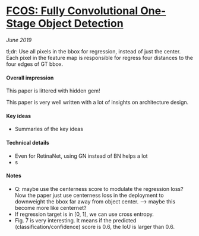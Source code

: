 # [FCOS: Fully Convolutional One-Stage Object Detection](https://arxiv.org/pdf/1904.01355.pdf)

_June 2019_

tl;dr: Use all pixels in the bbox for regression, instead of just the center. Each pixel in the feature map is responsible for regress four distances to the four edges of GT bbox.

#### Overall impression
This paper is littered with hidden gem!

This paper is very well written with a lot of insights on architecture design.

#### Key ideas
- Summaries of the key ideas

#### Technical details
- Even for RetinaNet, using GN instead of BN helps a lot
- s

#### Notes
- Q: maybe use the centerness score to modulate the regression loss? Now the paper just use centerness loss in the deployment to downweight the bbox far away from object center. --> maybe this become more like centernet?
- If regression target is in [0, 1], we can use cross entropy.
- Fig. 7 is very interesting. It means if the predicted (classification/confidence) score is 0.6, the IoU is larger than 0.6. 
